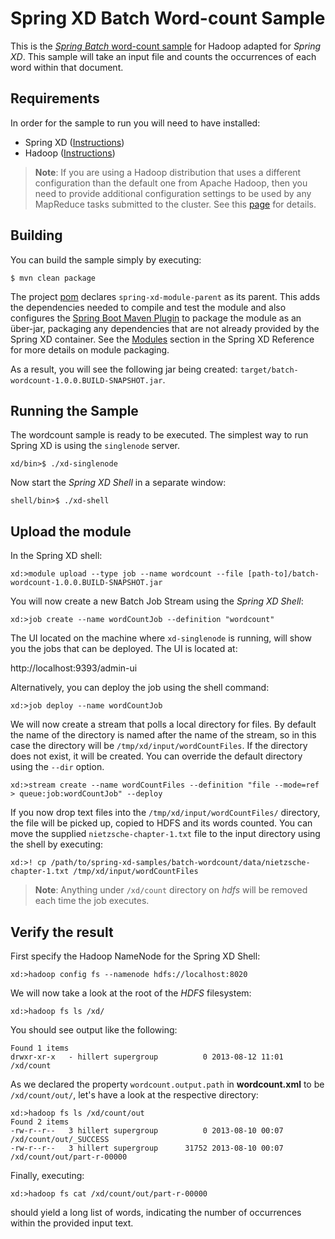 Spring XD Batch Word-count Sample
=================================

This is the [*Spring Batch* word-count sample](https://github.com/SpringSource/spring-data-book/tree/master/hadoop/batch-wordcount) for Hadoop adapted for *Spring XD*. This sample will take an input file and counts the occurrences of each word within that document.

## Requirements

In order for the sample to run you will need to have installed:

* Spring XD ([Instructions](https://docs.spring.io/spring-xd/docs/current/reference/html/#getting-started))
* Hadoop ([Instructions](https://docs.spring.io/spring-xd/docs/current/reference/html/#_installing_hadoop))

> **Note**: If you are using a Hadoop distribution that uses a different configuration than the default one from Apache Hadoop, then you need to provide additional configuration settings to be used by any MapReduce tasks submitted to the cluster. See this [page](../hadoop-config/README.asciidoc) for details.

## Building

You can build the sample simply by executing:

	$ mvn clean package

The project [pom][] declares `spring-xd-module-parent` as its parent. This adds the dependencies needed to compile and test the module and also configures the [Spring Boot Maven Plugin][] to package the module as an über-jar, packaging any dependencies that are not already provided by the Spring XD container. See the [Modules][] section in the Spring XD Reference for more details on module packaging.

As a result, you will see the following jar being created: `target/batch-wordcount-1.0.0.BUILD-SNAPSHOT.jar`.

## Running the Sample

The wordcount sample is ready to be executed. The simplest way to run Spring XD is using the `singlenode` server.

	xd/bin>$ ./xd-singlenode

Now start the *Spring XD Shell* in a separate window:

	shell/bin>$ ./xd-shell

## Upload the module

In the Spring XD shell:

    xd:>module upload --type job --name wordcount --file [path-to]/batch-wordcount-1.0.0.BUILD-SNAPSHOT.jar

You will now create a new Batch Job Stream using the *Spring XD Shell*:

	xd:>job create --name wordCountJob --definition "wordcount"

The UI located on the machine where `xd-singlenode` is running, will show you the jobs that can be deployed.  The UI is located at:

http://localhost:9393/admin-ui

Alternatively, you can deploy the job using the shell command:

	xd:>job deploy --name wordCountJob

We will now create a stream that polls a local directory for files.  By default the name of the directory is named after the name of the stream, so in this case the directory will be `/tmp/xd/input/wordCountFiles`. If the directory does not exist, it will be created. You can override the default directory using the `--dir` option.

	xd:>stream create --name wordCountFiles --definition "file --mode=ref > queue:job:wordCountJob" --deploy

If you now drop text files into the  `/tmp/xd/input/wordCountFiles/` directory, the file will be picked up, copied to HDFS and its words counted. You can move the supplied `nietzsche-chapter-1.txt` file to the input directory using the shell by executing:

	xd:>! cp /path/to/spring-xd-samples/batch-wordcount/data/nietzsche-chapter-1.txt /tmp/xd/input/wordCountFiles

> **Note**: Anything under `/xd/count` directory on *hdfs* will be removed each time the job executes. 

## Verify the result

First specify the Hadoop NameNode for the Spring XD Shell:

	xd:>hadoop config fs --namenode hdfs://localhost:8020

We will now take a look at the root of the *HDFS* filesystem:

	xd:>hadoop fs ls /xd/

You should see output like the following:

	Found 1 items
	drwxr-xr-x   - hillert supergroup          0 2013-08-12 11:01 /xd/count

As we declared the property `wordcount.output.path` in **wordcount.xml** to be `/xd/count/out/`, let's have a look at the respective directory:

	xd:>hadoop fs ls /xd/count/out
	Found 2 items
	-rw-r--r--   3 hillert supergroup          0 2013-08-10 00:07 /xd/count/out/_SUCCESS
	-rw-r--r--   3 hillert supergroup      31752 2013-08-10 00:07 /xd/count/out/part-r-00000

Finally, executing:

	xd:>hadoop fs cat /xd/count/out/part-r-00000

should yield a long list of words, indicating the number of occurrences within the provided input text.

[pom]: https://github.com/spring-projects/spring-xd-samples/blob/master/batch-wordcount/pom.xml
[Spring Boot Maven Plugin]: https://docs.spring.io/spring-boot/docs/current/reference/html/build-tool-plugins-maven-plugin.html
[Modules]: https://docs.spring.io/spring-xd/docs/current/reference/html/#modules
